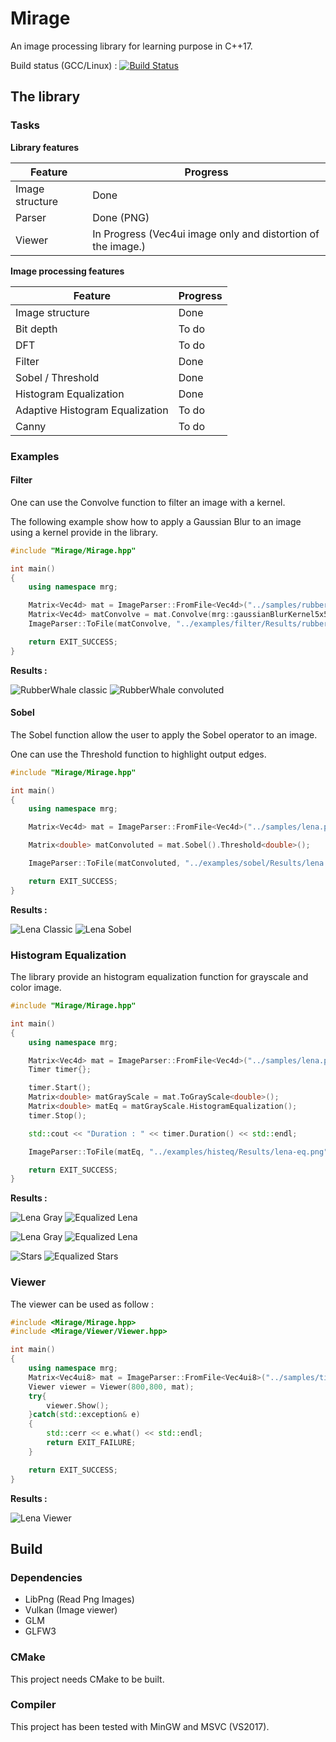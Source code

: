 # Mirage

An image processing library for learning purpose in C++17.

Build status (GCC/Linux) : [![Build Status](https://travis-ci.org/PlathC/Mirage.svg?branch=master)](https://travis-ci.org/PlathC/Mirage)

## The library 

### __Tasks__

__Library features__

| Feature           | Progress |
|-------------------|----------|
| Image structure   | Done |
| Parser            | Done (PNG) |
| Viewer            | In Progress (Vec4ui image only and distortion of the image.) |

__Image processing features__ 

| Feature                          | Progress |
|----------------------------------|----------|
| Image structure                  | Done |
| Bit depth                        | To do |
| DFT                              | To do |
| Filter                           | Done |
| Sobel / Threshold                | Done |
| Histogram Equalization           | Done |
| Adaptive Histogram Equalization  | To do |
| Canny                            | To do |

###  __Examples__

#### __Filter__ 

One can use the Convolve function to filter an image with a kernel.

The following example show how to apply a Gaussian Blur to an image using 
a kernel provide in the library.

```cpp
#include "Mirage/Mirage.hpp"

int main()
{
    using namespace mrg;

    Matrix<Vec4d> mat = ImageParser::FromFile<Vec4d>("../samples/rubberwhale.png", 4);
    Matrix<Vec4d> matConvolve = mat.Convolve(mrg::gaussianBlurKernel5x5);
    ImageParser::ToFile(matConvolve, "../examples/filter/Results/rubberwhale-convolve.png");

    return EXIT_SUCCESS;
}
```

__Results :__

![RubberWhale classic](samples/rubberwhale.png) ![RubberWhale convoluted](readmefiles/rubberwhale-convolve.png) 

#### __Sobel__

The Sobel function allow the user to apply the Sobel operator to an image.

One can use the Threshold function to highlight output edges.

```cpp
#include "Mirage/Mirage.hpp"

int main()
{
    using namespace mrg;

    Matrix<Vec4d> mat = ImageParser::FromFile<Vec4d>("../samples/lena.png", 4);

    Matrix<double> matConvoluted = mat.Sobel().Threshold<double>();

    ImageParser::ToFile(matConvoluted, "../examples/sobel/Results/lena.png");

    return EXIT_SUCCESS;
}
```

__Results :__ 

![Lena Classic](samples/lena.png) ![Lena Sobel](readmefiles/lena-sobel.jpg) 

### Histogram Equalization

The library provide an histogram equalization function for grayscale and 
color image.

```cpp
#include "Mirage/Mirage.hpp"

int main()
{
    using namespace mrg;

    Matrix<Vec4d> mat = ImageParser::FromFile<Vec4d>("../samples/lena.png", 4);
    Timer timer{};

    timer.Start();
    Matrix<double> matGrayScale = mat.ToGrayScale<double>();
    Matrix<double> matEq = matGrayScale.HistogramEqualization();
    timer.Stop();

    std::cout << "Duration : " << timer.Duration() << std::endl;

    ImageParser::ToFile(matEq, "../examples/histeq/Results/lena-eq.png");

    return EXIT_SUCCESS;
}
```


__Results :__ 

![Lena Gray](readmefiles/lena-gray.jpg) ![Equalized Lena](readmefiles/lena-eq.jpg) 

![Lena Gray](samples/lena.png) ![Equalized Lena](readmefiles/lenaC-eq.png) 

![Stars](readmefiles/Stars.jpg) ![Equalized Stars](readmefiles/Stars-eq.jpg) 

### __Viewer__

The viewer can be used as follow :

```cpp
#include <Mirage/Mirage.hpp>
#include <Mirage/Viewer/Viewer.hpp>

int main()
{
    using namespace mrg;
    Matrix<Vec4ui8> mat = ImageParser::FromFile<Vec4ui8>("../samples/tiled4x3.png", 4);
    Viewer viewer = Viewer(800,800, mat);
    try{
        viewer.Show();
    }catch(std::exception& e)
    {
        std::cerr << e.what() << std::endl;
        return EXIT_FAILURE;
    }

    return EXIT_SUCCESS;
}
```

__Results :__

![Lena Viewer](readmefiles/viewer.jpg)

## Build

### Dependencies 
    
- LibPng (Read Png Images)
- Vulkan (Image viewer)
- GLM
- GLFW3
 
### CMake

This project needs CMake to be built. 

### Compiler

This project has been tested with MinGW and MSVC (VS2017).